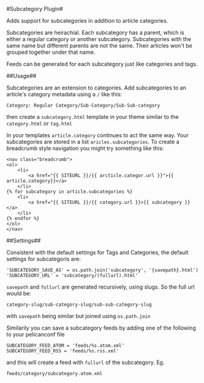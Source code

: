 #Subcategory Plugin#

Adds support for subcategories in addition to article categories.

Subcategories are heirachial. Each subcategory has a parent, which is either a
regular category or another subcategory. Subcategories with the same name but 
different parents are not the same. Their articles won't be grouped together 
under that name.

Feeds can be generated for each subcategory just like categories and tags.


##Usage##

Subcategories are an extension to categories. Add subcategories to an article's
category metadata using a `/` like this:

    Category: Regular Category/Sub-Category/Sub-Sub-category

then create a `subcategory.html` template in your theme similar to the 
`category.html` or `tag.html`

In your templates `article.category` continues to act the same way. Your 
subcategories are stored in a list `aricles.subcategories`. To create a 
breadcrumb style navigation you might try something like this:

    <nav class="breadcrumb">
    <ol>
        <li>
            <a href="{{ SITEURL }}/{{ arcticle.categor.url }}">{{ article.category}}</a>
        </li>
    {% for subcategory in article.subcategories %}
        <li>
            <a href="{{ SITEURL }}/{{ category.url }}>{{ subcategory }}</a>
        </li>
    {% endfor %}
    </ol>
    </nav>
 

##Settings##

Consistent with the default settings for Tags and Categories, the default 
settings for subcategoris are:
    
    'SUBCATEGORY_SAVE_AS' = os.path.join('subcategory', '{savepath}.html')
    'SUBCATEGORY_URL' = 'subcategory/(fullurl).html'

`savepath` and `fullurl` are generated recursively, using slugs. So the full
url would be:
    
    category-slug/sub-category-slug/sub-sub-category-slug

with `savepath` being similar but joined using `os.path.join`

Similarily you can save a subcategory feeds by adding one of the following 
to your pelicanconf file

    SUBCATEGORY_FEED_ATOM = 'feeds/%s.atom.xml'
    SUBCATEGORY_FEED_RSS = 'feeds/%s.rss.xml'

and this will create a feed with `fullurl` of the subcategory. Eg.
    
    feeds/category/subcategory.atom.xml
